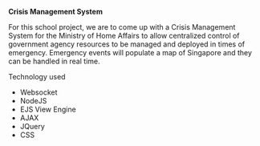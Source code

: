 <b>Crisis Management System</b>

For this school project, we are to come up with a Crisis Management System for the Ministry of Home Affairs to allow centralized control of government agency resources to be managed and deployed in times of emergency. Emergency events will populate a map of Singapore and they can be handled in real time. 

Technology used
<ul>
  <li>Websocket</li>
    <li>NodeJS</li>
    <li>EJS View Engine</li>
    <li>AJAX</li>
    <li>JQuery</li>
    <li>CSS</li>
</ul>







